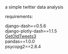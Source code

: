 a simple twitter data analysis

requirements:

django-dash==0.5.6 <br>
django-plotly-dash==1.1.5 <br>
<a href="https://pypi.org/project/GetOldTweets3/">
GetOldTweets3
</a>
 <br>pandas==1.0.0 <br>
 psycopg2==2.8.4
